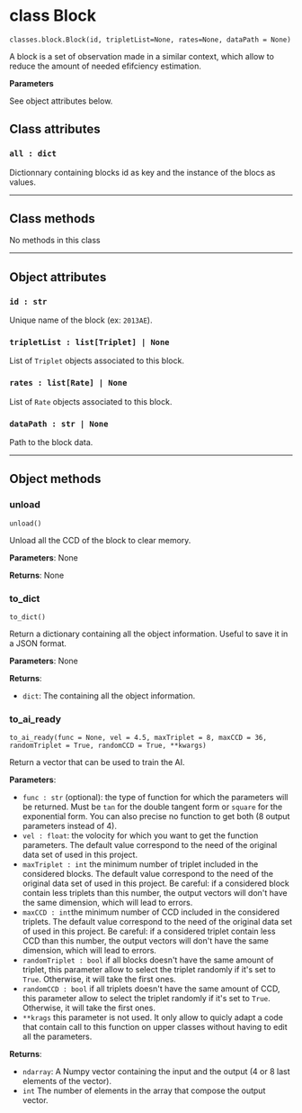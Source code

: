 # class Block

`classes.block.Block(id, tripletList=None, rates=None, dataPath = None)`

A block is a set of observation made in a similar context, which allow to reduce the amount of needed efifciency estimation.

**Parameters**

See object attributes below.

## Class attributes

### `all : dict`
Dictionnary containing blocks id as key and the instance of the blocs as values.

---

## Class methods

No methods in this class

---

## Object attributes

### `id : str`
Unique name of the block (ex: `2013AE`).
### `tripletList : list[Triplet] | None`
List of `Triplet` objects associated to this block.
### `rates : list[Rate] | None`
List of `Rate` objects associated to this block.
### `dataPath : str | None`
Path to the block data.

---

## Object methods

### unload

`unload()`

Unload all the CCD of the block to clear memory.

**Parameters**: None

**Returns**: None

### to_dict

`to_dict()`

Return a dictionary containing all the object information. Useful to save it in a JSON format.

**Parameters**: None

**Returns**:

- `dict`: The containing all the object information.

### to_ai_ready

`to_ai_ready(func = None, vel = 4.5, maxTriplet = 8, maxCCD = 36, randomTriplet = True, randomCCD = True, **kwargs)`

Return a vector that can be used to train the AI.

**Parameters**:

- `func : str` (optional): the type of function for which the parameters will be returned. Must be `tan` for the double tangent form or `square` for the exponential form. You can also precise no function to get both (8 output parameters instead of 4).
- `vel : float`: the volocity for which you want to get the function parameters. The default value correspond to the need of the original data set of used in this project.
- `maxTriplet : int` the minimum number of triplet included in the considered blocks. The default value correspond to the need of the original data set of used in this project. Be careful: if a considered block contain less triplets than this number, the output vectors will don't have the same dimension, which will lead to errors.
- `maxCCD : int`the minimum number of CCD included in the considered triplets. The default value correspond to the need of the original data set of used in this project. Be careful: if a considered triplet contain less CCD than this number, the output vectors will don't have the same dimension, which will lead to errors.
- `randomTriplet : bool` if all blocks doesn't have the same amount of triplet, this parameter allow to select the triplet randomly if it's set to `True`. Otherwise, it will take the first ones.
- `randomCCD : bool` if all triplets doesn't have the same amount of CCD, this parameter allow to select the triplet randomly if it's set to `True`. Otherwise, it will take the first ones.
- `**krags` this parameter is not used. It only allow to quicly adapt a code that contain call to this function on upper classes without having to edit all the parameters.

**Returns**:

- `ndarray`: A Numpy vector containing the input and the output (4 or 8 last elements of the vector).
- `int` The number of elements in the array that compose the output vector.